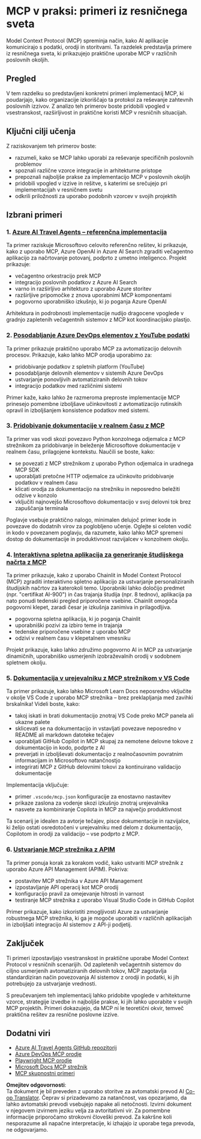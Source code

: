 <!--
CO_OP_TRANSLATOR_METADATA:
{
  "original_hash": "6940b1e931e51821b219aa9dcfe8c4ee",
  "translation_date": "2025-06-23T11:19:30+00:00",
  "source_file": "09-CaseStudy/README.md",
  "language_code": "sl"
}
-->
# MCP v praksi: primeri iz resničnega sveta

Model Context Protocol (MCP) spreminja način, kako AI aplikacije komunicirajo s podatki, orodji in storitvami. Ta razdelek predstavlja primere iz resničnega sveta, ki prikazujejo praktične uporabe MCP v različnih poslovnih okoljih.

## Pregled

V tem razdelku so predstavljeni konkretni primeri implementacij MCP, ki poudarjajo, kako organizacije izkoriščajo ta protokol za reševanje zahtevnih poslovnih izzivov. Z analizo teh primerov boste pridobili vpogled v vsestranskost, razširljivost in praktične koristi MCP v resničnih situacijah.

## Ključni cilji učenja

Z raziskovanjem teh primerov boste:

- razumeli, kako se MCP lahko uporabi za reševanje specifičnih poslovnih problemov
- spoznali različne vzorce integracije in arhitekturne pristope
- prepoznali najboljše prakse za implementacijo MCP v poslovnih okoljih
- pridobili vpogled v izzive in rešitve, s katerimi se srečujejo pri implementacijah v resničnem svetu
- odkrili priložnosti za uporabo podobnih vzorcev v svojih projektih

## Izbrani primeri

### 1. [Azure AI Travel Agents – referenčna implementacija](./travelagentsample.md)

Ta primer raziskuje Microsoftovo celovito referenčno rešitev, ki prikazuje, kako z uporabo MCP, Azure OpenAI in Azure AI Search zgraditi večagentno aplikacijo za načrtovanje potovanj, podprto z umetno inteligenco. Projekt prikazuje:

- večagentno orkestracijo prek MCP
- integracijo poslovnih podatkov z Azure AI Search
- varno in razširljivo arhitekturo z uporabo Azure storitev
- razširljive pripomočke z znova uporabnimi MCP komponentami
- pogovorno uporabniško izkušnjo, ki jo poganja Azure OpenAI

Arhitektura in podrobnosti implementacije nudijo dragocene vpoglede v gradnjo zapletenih večagentnih sistemov z MCP kot koordinacijsko plastjo.

### 2. [Posodabljanje Azure DevOps elementov z YouTube podatki](./UpdateADOItemsFromYT.md)

Ta primer prikazuje praktično uporabo MCP za avtomatizacijo delovnih procesov. Prikazuje, kako lahko MCP orodja uporabimo za:

- pridobivanje podatkov z spletnih platform (YouTube)
- posodabljanje delovnih elementov v sistemih Azure DevOps
- ustvarjanje ponovljivih avtomatiziranih delovnih tokov
- integracijo podatkov med različnimi sistemi

Primer kaže, kako lahko že razmeroma preproste implementacije MCP prinesejo pomembne izboljšave učinkovitosti z avtomatizacijo rutinskih opravil in izboljšanjem konsistence podatkov med sistemi.

### 3. [Pridobivanje dokumentacije v realnem času z MCP](./docs-mcp/README.md)

Ta primer vas vodi skozi povezavo Python konzolnega odjemalca z MCP strežnikom za pridobivanje in beleženje Microsoftove dokumentacije v realnem času, prilagojene kontekstu. Naučili se boste, kako:

- se povezati z MCP strežnikom z uporabo Python odjemalca in uradnega MCP SDK
- uporabljati pretočne HTTP odjemalce za učinkovito pridobivanje podatkov v realnem času
- klicati orodja za dokumentacijo na strežniku in neposredno beležiti odzive v konzolo
- vključiti najnovejšo Microsoftovo dokumentacijo v svoj delovni tok brez zapuščanja terminala

Poglavje vsebuje praktično nalogo, minimalen delujoč primer kode in povezave do dodatnih virov za poglobljeno učenje. Oglejte si celoten vodič in kodo v povezanem poglavju, da razumete, kako lahko MCP spremeni dostop do dokumentacije in produktivnost razvijalcev v konzolnem okolju.

### 4. [Interaktivna spletna aplikacija za generiranje študijskega načrta z MCP](./docs-mcp/README.md)

Ta primer prikazuje, kako z uporabo Chainlit in Model Context Protocol (MCP) zgraditi interaktivno spletno aplikacijo za ustvarjanje personaliziranih študijskih načrtov za katerokoli temo. Uporabniki lahko določijo predmet (npr. "certifikat AI-900") in čas trajanja študija (npr. 8 tednov), aplikacija pa nato ponudi tedenski pregled priporočene vsebine. Chainlit omogoča pogovorni klepet, zaradi česar je izkušnja zanimiva in prilagodljiva.

- pogovorna spletna aplikacija, ki jo poganja Chainlit
- uporabniški pozivi za izbiro teme in trajanja
- tedenske priporočene vsebine z uporabo MCP
- odzivi v realnem času v klepetalnem vmesniku

Projekt prikazuje, kako lahko združimo pogovorno AI in MCP za ustvarjanje dinamičnih, uporabniško usmerjenih izobraževalnih orodij v sodobnem spletnem okolju.

### 5. [Dokumentacija v urejevalniku z MCP strežnikom v VS Code](./docs-mcp/README.md)

Ta primer prikazuje, kako lahko Microsoft Learn Docs neposredno vključite v okolje VS Code z uporabo MCP strežnika – brez preklapljanja med zavihki brskalnika! Videli boste, kako:

- takoj iskati in brati dokumentacijo znotraj VS Code preko MCP panela ali ukazne palete
- sklicevati se na dokumentacijo in vstavljati povezave neposredno v README ali markdown datoteke tečajev
- uporabljati GitHub Copilot in MCP skupaj za nemotene delovne tokove z dokumentacijo in kodo, podprte z AI
- preverjati in izboljševati dokumentacijo z realnočasovnim povratnim informacijam in Microsoftovo natančnostjo
- integrirati MCP z GitHub delovnimi tokovi za kontinuirano validacijo dokumentacije

Implementacija vključuje:
- primer `.vscode/mcp.json` konfiguracije za enostavno nastavitev
- prikaze zaslona za vodenje skozi izkušnjo znotraj urejevalnika
- nasvete za kombiniranje Copilota in MCP za največjo produktivnost

Ta scenarij je idealen za avtorje tečajev, pisce dokumentacije in razvijalce, ki želijo ostati osredotočeni v urejevalniku med delom z dokumentacijo, Copilotom in orodji za validacijo – vse podprto z MCP.

### 6. [Ustvarjanje MCP strežnika z APIM](./apimsample.md)

Ta primer ponuja korak za korakom vodič, kako ustvariti MCP strežnik z uporabo Azure API Management (APIM). Pokriva:

- postavitev MCP strežnika v Azure API Management
- izpostavljanje API operacij kot MCP orodij
- konfiguracijo pravil za omejevanje hitrosti in varnost
- testiranje MCP strežnika z uporabo Visual Studio Code in GitHub Copilot

Primer prikazuje, kako izkoristiti zmogljivosti Azure za ustvarjanje robustnega MCP strežnika, ki ga je mogoče uporabiti v različnih aplikacijah in izboljšati integracijo AI sistemov z API-ji podjetij.

## Zaključek

Ti primeri izpostavljajo vsestranskost in praktične uporabe Model Context Protocol v resničnih scenarijih. Od zapletenih večagentnih sistemov do ciljno usmerjenih avtomatiziranih delovnih tokov, MCP zagotavlja standardiziran način povezovanja AI sistemov z orodji in podatki, ki jih potrebujejo za ustvarjanje vrednosti.

S preučevanjem teh implementacij lahko pridobite vpoglede v arhitekturne vzorce, strategije izvedbe in najboljše prakse, ki jih lahko uporabite v svojih MCP projektih. Primeri dokazujejo, da MCP ni le teoretični okvir, temveč praktična rešitev za resnične poslovne izzive.

## Dodatni viri

- [Azure AI Travel Agents GitHub repozitorij](https://github.com/Azure-Samples/azure-ai-travel-agents)
- [Azure DevOps MCP orodje](https://github.com/microsoft/azure-devops-mcp)
- [Playwright MCP orodje](https://github.com/microsoft/playwright-mcp)
- [Microsoft Docs MCP strežnik](https://github.com/MicrosoftDocs/mcp)
- [MCP skupnostni primeri](https://github.com/microsoft/mcp)

**Omejitev odgovornosti**:  
Ta dokument je bil preveden z uporabo storitve za avtomatski prevod AI [Co-op Translator](https://github.com/Azure/co-op-translator). Čeprav si prizadevamo za natančnost, vas opozarjamo, da lahko avtomatski prevodi vsebujejo napake ali netočnosti. Izvirni dokument v njegovem izvirnem jeziku velja za avtoritativni vir. Za pomembne informacije priporočamo strokovni človeški prevod. Za kakršne koli nesporazume ali napačne interpretacije, ki izhajajo iz uporabe tega prevoda, ne odgovarjamo.